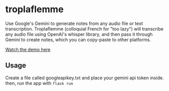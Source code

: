 # troplaflemme

Use Google's Gemini to generate notes from any audio file or text transcription. Troplaflemme (colloquial French for "too lazy") will transcribe any audio file using OpenAI's whisper library, and then pass it through Gemini to create notes, which you can copy-paste to other platforms.

[Watch the demo here](https://youtu.be/QNrsqffzOKk?si=6V5v0I66KtMlqiau)

## Usage

Create a file called googleapikey.txt and place your gemini api token inside. then, run the app with `flask run`
